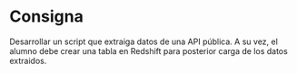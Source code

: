 # Consigna
Desarrollar un script que extraiga datos de una API pública. A su vez, el alumno debe crear una tabla en Redshift para posterior carga de los datos extraidos.

